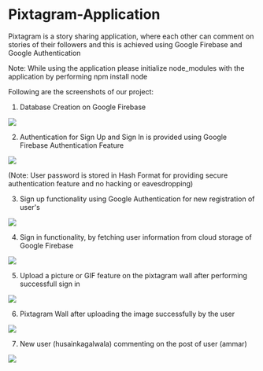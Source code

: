 # Pixtagram-Application
Pixtagram is a story sharing application, where each other can comment on stories of their followers and this is achieved using Google Firebase and Google Authentication

Note: While using the application please initialize node_modules with the application by performing npm install node

Following are the screenshots of our project:

1. Database Creation on Google Firebase

![](https://raw.githubusercontent.com/HusainKagalwala07/Pixtagram-Application/master/database.png)

2. Authentication for Sign Up and Sign In is provided using Google Firebase Authentication Feature

![](https://raw.githubusercontent.com/HusainKagalwala07/Pixtagram-Application/master/Authentication.png)

(Note: User password is stored in Hash Format for providing secure authentication feature and no hacking or eavesdropping)

3. Sign up functionality using Google Authentication for new registration of user's

![](https://raw.githubusercontent.com/HusainKagalwala07/Pixtagram-Application/master/signup.png)

4. Sign in functionality, by fetching user information from cloud storage of Google Firebase

![](https://raw.githubusercontent.com/HusainKagalwala07/Pixtagram-Application/master/signin.png)

5. Upload a picture or GIF feature on the pixtagram wall after performing successfull sign in

![](https://raw.githubusercontent.com/HusainKagalwala07/Pixtagram-Application/master/upload.PNG)

6. Pixtagram Wall after uploading the image successfully by the user

![](https://raw.githubusercontent.com/HusainKagalwala07/Pixtagram-Application/master/pixtawall.png)

7. New user (husainkagalwala) commenting on the post of user (ammar)

![](https://raw.githubusercontent.com/HusainKagalwala07/Pixtagram-Application/master/newcomment.PNG)
